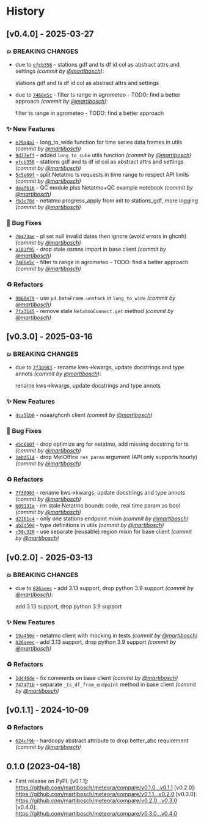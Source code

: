 # History

## [v0.4.0] - 2025-03-27

### :boom: BREAKING CHANGES

- due to [`efcb356`](https://github.com/martibosch/meteora/commit/efcb356c6af506537c3ea6336baf46e0f73f75e8) - stations gdf and ts df id col as abstract attrs and settings *(commit by [@martibosch](https://github.com/martibosch))*:

  stations gdf and ts df id col as abstract attrs and settings

- due to [`7466e5c`](https://github.com/martibosch/meteora/commit/7466e5c82045f87a93a07c029c185a6281b83e6f) - filter ts range in agrometeo - TODO: find a better approach *(commit by [@martibosch](https://github.com/martibosch))*:

  filter ts range in agrometeo - TODO: find a better approach

### :sparkles: New Features

- [`e29a4a2`](https://github.com/martibosch/meteora/commit/e29a4a2746b7684791434c201cb5f0b834e10ecf) - long_to_wide function for time series data frames in utils *(commit by [@martibosch](https://github.com/martibosch))*
- [`9d77eff`](https://github.com/martibosch/meteora/commit/9d77eff9ab897be9bf08c533c244ae652a2d62a8) - added `long_to_cube` utils function *(commit by [@martibosch](https://github.com/martibosch))*
- [`efcb356`](https://github.com/martibosch/meteora/commit/efcb356c6af506537c3ea6336baf46e0f73f75e8) - stations gdf and ts df id col as abstract attrs and settings *(commit by [@martibosch](https://github.com/martibosch))*
- [`5c5e69f`](https://github.com/martibosch/meteora/commit/5c5e69f8bf79f9b406beac9d8b35791f0885294b) - split Netatmo ts requests in time range to respect API limits *(commit by [@martibosch](https://github.com/martibosch))*
- [`deaf616`](https://github.com/martibosch/meteora/commit/deaf616b81eb892168897a4565160a9afc9907e2) - QC module plus Netatmo+QC example notebook *(commit by [@martibosch](https://github.com/martibosch))*
- [`fb3c78d`](https://github.com/martibosch/meteora/commit/fb3c78dca2182f541fd1a99a302c1bbbb3cd70a2) - netatmo progress_apply from init to stations_gdf, more logging *(commit by [@martibosch](https://github.com/martibosch))*

### :bug: Bug Fixes

- [`76473ae`](https://github.com/martibosch/meteora/commit/76473ae23b2d9a63dab2fce69f76b95c14ba4b8b) - pl set null invalid dates then ignore (avoid errors in ghcnh) *(commit by [@martibosch](https://github.com/martibosch))*
- [`a183f95`](https://github.com/martibosch/meteora/commit/a183f95a0dc6a2602841ffe2915ab20578ec3895) - drop stale osmnx import in base client *(commit by [@martibosch](https://github.com/martibosch))*
- [`7466e5c`](https://github.com/martibosch/meteora/commit/7466e5c82045f87a93a07c029c185a6281b83e6f) - filter ts range in agrometeo - TODO: find a better approach *(commit by [@martibosch](https://github.com/martibosch))*

### :recycle: Refactors

- [`9b60e79`](https://github.com/martibosch/meteora/commit/9b60e798b863ae51d9b71e39c64ae8f2e78f826a) - use `pd.DataFrame.unstack` in `long_to_wide` *(commit by [@martibosch](https://github.com/martibosch))*
- [`7fa3145`](https://github.com/martibosch/meteora/commit/7fa3145f6a1686c70a413f2b88f12a720d400044) - remove stale `NetatmoConnect.get` method *(commit by [@martibosch](https://github.com/martibosch))*

## [v0.3.0] - 2025-03-16

### :boom: BREAKING CHANGES

- due to [`7f30983`](https://github.com/martibosch/meteora/commit/7f3098346fd77c261465cebb3c9a19b2e739b6e3) - rename kws->kwargs, update docstrings and type annots *(commit by [@martibosch](https://github.com/martibosch))*:

  rename kws->kwargs, update docstrings and type annots

### :sparkles: New Features

- [`4ca51b0`](https://github.com/martibosch/meteora/commit/4ca51b073554d703bd2346e1f255ca0b48b56d07) - noaa/ghcnh client *(commit by [@martibosch](https://github.com/martibosch))*

### :bug: Bug Fixes

- [`e5c6b0f`](https://github.com/martibosch/meteora/commit/e5c6b0f2d539ff3b9b96e36e176ba20d55410af0) - drop optimize arg for netatmo, add missing docstring for ts *(commit by [@martibosch](https://github.com/martibosch))*
- [`1ebd514`](https://github.com/martibosch/meteora/commit/1ebd51473373b8bf1657e49dbc27f38c6723c2c1) - drop MetOffice `res_param` argument (API only supports hourly) *(commit by [@martibosch](https://github.com/martibosch))*

### :recycle: Refactors

- [`7f30983`](https://github.com/martibosch/meteora/commit/7f3098346fd77c261465cebb3c9a19b2e739b6e3) - rename kws->kwargs, update docstrings and type annots *(commit by [@martibosch](https://github.com/martibosch))*
- [`609131a`](https://github.com/martibosch/meteora/commit/609131a1e4e8bbf5d5987b017e519708295bc425) - rm stale Netatmo bounds code, real time param as bool *(commit by [@martibosch](https://github.com/martibosch))*
- [`d2161c4`](https://github.com/martibosch/meteora/commit/d2161c4caf8c36bc08dfa1d9d1f241a21d05e35c) - only one stations endpoint mixin *(commit by [@martibosch](https://github.com/martibosch))*
- [`ab2d50d`](https://github.com/martibosch/meteora/commit/ab2d50d7748d69deca171a7ea1fe1288491baa26) - type definitions in utils *(commit by [@martibosch](https://github.com/martibosch))*
- [`c58c320`](https://github.com/martibosch/meteora/commit/c58c32095318eb427e87eb28b261940334b4da28) - use separate (reusable) region mixin for base client *(commit by [@martibosch](https://github.com/martibosch))*

## [v0.2.0] - 2025-03-13

### :boom: BREAKING CHANGES

- due to [`826aeec`](https://github.com/martibosch/meteora/commit/826aeece13036addeedba39080326d39630dcd37) - add 3.13 support, drop python 3.9 support *(commit by [@martibosch](https://github.com/martibosch))*:

  add 3.13 support, drop python 3.9 support

### :sparkles: New Features

- [`19a450d`](https://github.com/martibosch/meteora/commit/19a450d7a4c7f9670bf496fe329073bb61cdb364) - netatmo client with mocking in tests *(commit by [@martibosch](https://github.com/martibosch))*
- [`826aeec`](https://github.com/martibosch/meteora/commit/826aeece13036addeedba39080326d39630dcd37) - add 3.13 support, drop python 3.9 support *(commit by [@martibosch](https://github.com/martibosch))*

### :recycle: Refactors

- [`1d446de`](https://github.com/martibosch/meteora/commit/1d446deebc22ce238d4e2ab5a416b9d5f9113d24) - fix comments on base client *(commit by [@martibosch](https://github.com/martibosch))*
- [`747471b`](https://github.com/martibosch/meteora/commit/747471b2ad7e82c0ae9cf56e1ce14594e5197c13) - separate `_ts_df_from_endpoint` method in base client *(commit by [@martibosch](https://github.com/martibosch))*

## [v0.1.1] - 2024-10-09

### :recycle: Refactors

- [`624cf9b`](https://github.com/martibosch/meteora/commit/624cf9b0e591f4fbcc376b5d323a823294d8f6fc) - hardcopy abstract attribute to drop better_abc requirement *(commit by [@martibosch](https://github.com/martibosch))*

## 0.1.0 (2023-04-18)

- First release on PyPI.
  \[v0.1.1\]: https://github.com/martibosch/meteora/compare/v0.1.0...v0.1.1
  \[v0.2.0\]: https://github.com/martibosch/meteora/compare/v0.1.1...v0.2.0
  \[v0.3.0\]: https://github.com/martibosch/meteora/compare/v0.2.0...v0.3.0
  \[v0.4.0\]: https://github.com/martibosch/meteora/compare/v0.3.0...v0.4.0
